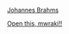 [Johannes Brahms](https://en.wikipedia.org/wiki/Piano_Concerto_No._1_(Brahms))

[Open this, mwraki!!](https://www.youtube.com/watch?v=o6_lbrlehsg&t=1176s&ab_channel=TheGoldPiano)
